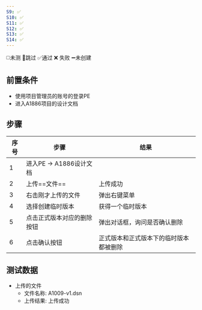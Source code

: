 ```yaml
---
S9: ✅
S10: ✅
S11: ✅
S12: ✅
S13: ✅
S14: ✅
---
```

◻️未测    🚫跳过     ✅通过    ❌ 失败    ➖未创建

## 前置条件

- 使用项目管理员的账号的登录PE
- 进入A1886项目的设计文档

## 步骤

| 序号  | 步骤                | 结果                  |
| --- | ----------------- | ------------------- |
| 1   | 进入PE -> A1886设计文档 |                     |
| 2   | 上传==文件==          | 上传成功                |
| 3   | 右击刚才上传的文件         | 弹出右键菜单              |
| 4   | 选择创建临时版本          | 获得一个临时版本            |
| 5   | 点击正式版本对应的删除按钮     | 弹出对话框，询问是否确认删除      |
| 6   | 点击确认按钮            | 正式版本和正式版本下的临时版本都被删除 |

## 测试数据

- 上传的文件
	- 文件名称: A1009-v1.dsn
	- 上传结果: 上传成功
